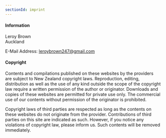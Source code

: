 ```yaml
---
sectionId: imprint
---
```


#### Information

Leroy Brown<br />
Auckland

E-Mail Address: <u>leroybrown247@gmail.com</u>

#### Copyright

Contents and compilations published on these websites by the providers are subject to New Zealand copyright laws. Reproduction, editing, distribution as well as the use of any kind outside the scope of the copyright law require a written permission of the author or originator. Downloads and copies of these websites are permitted for private use only. The commercial use of our contents without permission of the originator is prohibited.

Copyright laws of third parties are respected as long as the contents on these websites do not originate from the provider. Contributions of third parties on this site are indicated as such. However, if you notice any violations of copyright law, please inform us. Such contents will be removed immediately.

